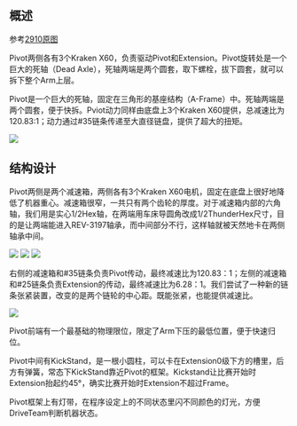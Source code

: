 ## 概述

参考[2910原图](https://cad.onshape.com/documents/4f8b5ebe17b3d0225c450bc4/w/f55b41e837709ccca2b57312/e/246023fb3e215358ed4aa9cb)

Pivot两侧各有3个Kraken X60，负责驱动Pivot和Extension。Pivot旋转处是一个巨大的死轴（Dead Axle），死轴两端是两个圆套，取下螺栓，拔下圆套，就可以拆下整个Arm上层。

Pivot是一个巨大的死轴，固定在三角形的基座结构（A-Frame）中。死轴两端是两个圆套，便于快拆。Pviot动力同样由底盘上3个Kraken X60提供，总减速比为120.83:1；动力通过#35链条传递至大直径链盘，提供了超大的扭矩。

![](https://s21.ax1x.com/2025/09/18/pVh3Xwj.png)

## 结构设计

Pivot两侧是两个减速箱，两侧各有3个Kraken X60电机，固定在底盘上很好地降低了机器重心。减速箱很窄，一共只有两个齿轮的厚度。对于减速箱内部的六角轴，我们用是实心1/2Hex轴，在两端用车床导圆角改成1/2ThunderHex尺寸，目的是让两端能进入REV-3197轴承，而中间部分不行，这样轴就被天然地卡在两侧轴承中间。

![](https://s21.ax1x.com/2025/09/18/pVh3jTs.png)
![](https://s21.ax1x.com/2025/09/18/pVhYrHe.png)
![](https://s21.ax1x.com/2025/09/18/pVh3zYq.png)

右侧的减速箱和#35链条负责Pivot传动，最终减速比为120.83：1；左侧的减速箱和#25链条负责Extension的传动，最终减速比为6.28：1。我们尝试了一种新的链条张紧装置，改变的是两个链轮的中心距。既能张紧，也能提供减速比。

![](https://s21.ax1x.com/2025/09/18/pVhY6Nd.png)

Pivot前端有一个最基础的物理限位，限定了Arm下压的最低位置，便于快速归位。

Pivot中间有KickStand，是一根小圆柱，可以卡在Extension0级下方的槽里，后方有弹簧，常态下KickStand靠近Pivot的框架。Kickstand让比赛开始时Extension抬起约45°，确实比赛开始时Extension不超过Frame。

Pivot框架上有灯带，在程序设定上的不同状态里闪不同颜色的灯光，方便DriveTeam判断机器状态。